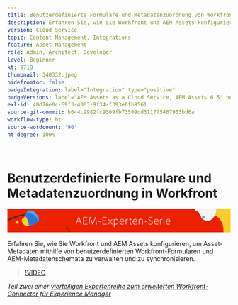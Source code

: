 ```yaml
---
title: Benutzerdefinierte Formulare und Metadatenzuordnung von Workfront mit dem erweiterten Workfront-Connector für AEM
description: Erfahren Sie, wie Sie Workfront und AEM Assets konfigurieren, um Asset-Metadaten mithilfe von benutzerdefinierten Workfront-Formularen und AEM-Metadatenschemata zu verwalten und zu synchronisieren.
version: Cloud Service
topic: Content Management, Integrations
feature: Asset Management
role: Admin, Architect, Developer
level: Beginner
kt: 9718
thumbnail: 340332.jpeg
hidefromtoc: false
badgeIntegration: label="Integration" type="positive"
badgeVersions: label="AEM Assets as a Cloud Service, AEM Assets 6.5" before-title="false"
exl-id: 40d76e0c-69f3-4003-9f34-f393e6fb8561
source-git-commit: b044c9982fc9309fb73509dd3117f5467903bd6a
workflow-type: ht
source-wordcount: '90'
ht-degree: 100%

---
```


# Benutzerdefinierte Formulare und Metadatenzuordnung in Workfront

![AEM-Expertenserie](./assets/banner.png)

Erfahren Sie, wie Sie Workfront und AEM Assets konfigurieren, um Asset-Metadaten mithilfe von benutzerdefinierten Workfront-Formularen und AEM-Metadatenschemata zu verwalten und zu synchronisieren.

>[!VIDEO](https://video.tv.adobe.com/v/340332?quality=12&learn=on)

_Teil zwei einer [vierteiligen Expertenreihe zum erweiterten Workfront-Connector für Experience Manager](./overview.md)_

